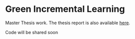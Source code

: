 # Green Incremental Learning
Master Thesis work. 
The thesis report is also available [here](https://github.com/Vivek9Chavan/Green_Incremental_Learning/blob/main/Green_IncrementL_Learning_Thesis.pdf).

Code will be shared soon
